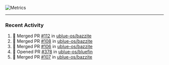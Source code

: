 ![Metrics](https://metrics.lecoq.io/KyleGospo?template=classic&base=header%2C%20activity%2C%20community%2C%20repositories%2C%20metadata&base.indepth=false&base.hireable=false&base.skip=false&config.timezone=America%2FLos_Angeles)

---
### Recent Activity
<!--START_SECTION:activity-->
1. 🎉 Merged PR [#112](https://github.com/ublue-os/bazzite/pull/112) in [ublue-os/bazzite](https://github.com/ublue-os/bazzite)
2. 🎉 Merged PR [#108](https://github.com/ublue-os/bazzite/pull/108) in [ublue-os/bazzite](https://github.com/ublue-os/bazzite)
3. 🎉 Merged PR [#106](https://github.com/ublue-os/bazzite/pull/106) in [ublue-os/bazzite](https://github.com/ublue-os/bazzite)
4. 💪 Opened PR [#378](https://github.com/ublue-os/bluefin/pull/378) in [ublue-os/bluefin](https://github.com/ublue-os/bluefin)
5. 🎉 Merged PR [#107](https://github.com/ublue-os/bazzite/pull/107) in [ublue-os/bazzite](https://github.com/ublue-os/bazzite)
<!--END_SECTION:activity-->
